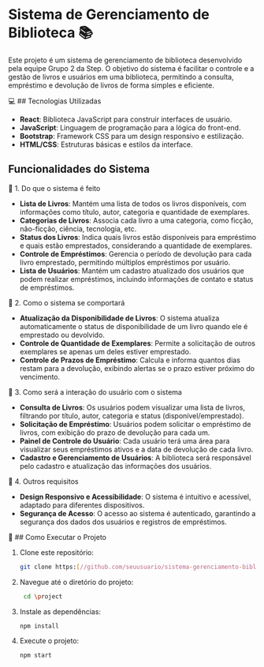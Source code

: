 # Sistema de Gerenciamento de Biblioteca 📚

Este projeto é um sistema de gerenciamento de biblioteca desenvolvido pela equipe Grupo 2 da Step. O objetivo do sistema é facilitar o controle e a gestão de livros e usuários em uma biblioteca, permitindo a consulta, empréstimo e devolução de livros de forma simples e eficiente.

💻 ## Tecnologias Utilizadas

- **React**: Biblioteca JavaScript para construir interfaces de usuário.
- **JavaScript**: Linguagem de programação para a lógica do front-end.
- **Bootstrap**: Framework CSS para um design responsivo e estilização.
- **HTML/CSS**: Estruturas básicas e estilos da interface.

## Funcionalidades do Sistema

🔷 1. Do que o sistema é feito

- **Lista de Livros**: Mantém uma lista de todos os livros disponíveis, com informações como título, autor, categoria e quantidade de exemplares.
- **Categorias de Livros**: Associa cada livro a uma categoria, como ficção, não-ficção, ciência, tecnologia, etc.
- **Status dos Livros**: Indica quais livros estão disponíveis para empréstimo e quais estão emprestados, considerando a quantidade de exemplares.
- **Controle de Empréstimos**: Gerencia o período de devolução para cada livro emprestado, permitindo múltiplos empréstimos por usuário.
- **Lista de Usuários**: Mantém um cadastro atualizado dos usuários que podem realizar empréstimos, incluindo informações de contato e status de empréstimos.

🔷 2. Como o sistema se comportará

- **Atualização da Disponibilidade de Livros**: O sistema atualiza automaticamente o status de disponibilidade de um livro quando ele é emprestado ou devolvido.
- **Controle de Quantidade de Exemplares**: Permite a solicitação de outros exemplares se apenas um deles estiver emprestado.
- **Controle de Prazos de Empréstimo**: Calcula e informa quantos dias restam para a devolução, exibindo alertas se o prazo estiver próximo do vencimento.

🔷 3. Como será a interação do usuário com o sistema

- **Consulta de Livros**: Os usuários podem visualizar uma lista de livros, filtrando por título, autor, categoria e status (disponível/emprestado).
- **Solicitação de Empréstimo**: Usuários podem solicitar o empréstimo de livros, com exibição do prazo de devolução para cada um.
- **Painel de Controle do Usuário**: Cada usuário terá uma área para visualizar seus empréstimos ativos e a data de devolução de cada livro.
- **Cadastro e Gerenciamento de Usuários**: A biblioteca será responsável pelo cadastro e atualização das informações dos usuários.

🔷 4. Outros requisitos

- **Design Responsivo e Acessibilidade**: O sistema é intuitivo e acessível, adaptado para diferentes dispositivos.
- **Segurança de Acesso**: O acesso ao sistema é autenticado, garantindo a segurança dos dados dos usuários e registros de empréstimos.

🔦 ## Como Executar o Projeto

1. Clone este repositório:
   ```bash
   git clone https:[//github.com/seuusuario/sistema-gerenciamento-biblioteca.git](https://github.com/PedroPortoExo/Projeto-Grupo-2)

2. Navegue até o diretório do projeto:
   ```bash
    cd \project

3. Instale as dependências:
    ```bash
    npm install

4. Execute o projeto:
    ```bash
    npm start
